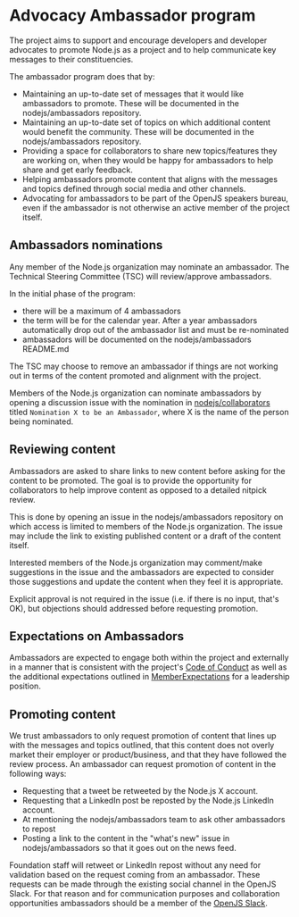 # Advocacy Ambassador program

The project aims to support and encourage developers and developer
advocates to promote Node.js as a project and to help communicate
key messages to their constituencies.

The ambassador program does that by:

* Maintaining an up-to-date set of messages that it would like ambassadors
  to promote. These will be documented in the nodejs/ambassadors repository.
* Maintaining an up-to-date set of topics on which additional content
  would benefit the community. These will be documented in the
  nodejs/ambassadors repository.
* Providing a space for collaborators to share new topics/features they
  are working on, when they would be happy for ambassadors to help share and get
  early feedback.
* Helping ambassadors promote content that aligns with the
  messages and topics defined through social media and other channels.
* Advocating for ambassadors to be part of the OpenJS speakers bureau, even if the
  ambassador is not otherwise an active member of the project itself.

## Ambassadors nominations

Any member of the Node.js organization may nominate an ambassador.
The Technical Steering Committee (TSC) will review/approve ambassadors.

In the initial phase of the program:

* there will be a maximum of 4 ambassadors
* the term will be for the calendar year. After a year ambassadors automatically
  drop out of the ambassador list and must be re-nominated
* ambassadors will be documented on the nodejs/ambassadors README.md

The TSC may choose to remove an ambassador if things are not working
out in terms of the content promoted and alignment with the project.

Members of the Node.js organization can nominate ambassadors by opening
a discussion issue with the nomination in
[nodejs/collaborators](https://github.com/nodejs/collaborators/)
titled `Nomination X to be an Ambassador`, where X is the name of the person
being nominated.

## Reviewing content

Ambassadors are asked to share links to new content before asking
for the content to be promoted. The goal is to provide the opportunity
for collaborators to help improve content as opposed to a detailed
nitpick review.

This is done by opening an issue in the nodejs/ambassadors
repository on which access is limited to members of the Node.js
organization. The issue may include the link to existing published
content or a draft of the content itself.

Interested members of the Node.js organization may comment/make
suggestions in the issue and the ambassadors are expected to
consider those suggestions and update the content when they feel it
is appropriate.

Explicit approval is not required in the issue (i.e. if there is no
input, that's OK), but objections should addressed before
requesting promotion.

## Expectations on Ambassadors

Ambassadors are expected to engage both within the project and externally
in a manner that is consistent with the project's
[Code of Conduct](https://github.com/nodejs/admin/blob/main/CODE_OF_CONDUCT.md)
as well as the additional expectations outlined in
[MemberExpectations](https://github.com/nodejs/admin/blob/main/MemberExpectations.md)
for a leadership position.

## Promoting content

We trust ambassadors to only request promotion of content that lines
up with the messages and topics outlined, that this content does not overly
market their employer or product/business, and that they have followed the review
process. An ambassador can request promotion of content in the following ways:

* Requesting that a tweet be retweeted by the Node.js X account.
* Requesting that a LinkedIn post be reposted by the Node.js LinkedIn
  account.
* At mentioning the nodejs/ambassadors team to ask other ambassadors to
  repost
* Posting a link to the content in the "what's new" issue in nodejs/ambassadors
  so that it goes out on the news feed.

Foundation staff will retweet or LinkedIn repost
without any need for validation based on the request coming from
an ambassador. These requests can be made through the existing social channel
in the OpenJS Slack. For that reason and for communication purposes and
collaboration opportunities ambassadors should be a member of the
[OpenJS Slack](https://slack-invite.openjsf.org/).
